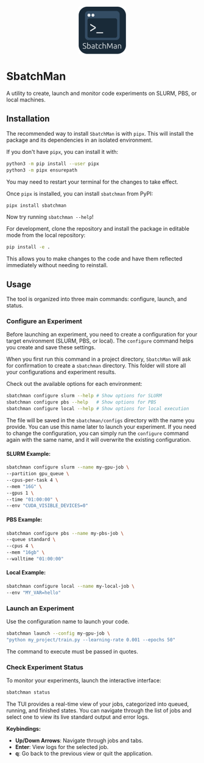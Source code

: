 <p align="center">
    <img src="https://raw.githubusercontent.com/LorenzoPichetti/SbatchMan/refs/heads/rewrite/docs/sbatchman.png" alt="SbatchMan" width="124">
<p>

# SbatchMan
A utility to create, launch and monitor code experiments on SLURM, PBS, or local machines.

## Installation

The recommended way to install `SbatchMan` is with `pipx`. This will install the package and its dependencies in an isolated environment.

If you don't have `pipx`, you can install it with:
```bash
python3 -m pip install --user pipx
python3 -m pipx ensurepath
```
You may need to restart your terminal for the changes to take effect.

Once `pipx` is installed, you can install `sbatchman` from PyPI:
```bash
pipx install sbatchman
```

Now try running `sbatchman --help`!

For development, clone the repository and install the package in editable mode from the local repository:
```bash
pip install -e .
```
This allows you to make changes to the code and have them reflected immediately without needing to reinstall.

## Usage

The tool is organized into three main commands: configure, launch, and status.

### Configure an Experiment
Before launching an experiment, you need to create a configuration for your target environment (SLURM, PBS, or local). The `configure` command helps you create and save these settings.

When you first run this command in a project directory, `SbatchMan` will ask for confirmation to create a `sbatchman` directory. This folder will store all your configurations and experiment results.

Check out the available options for each environment:
```bash
sbatchman configure slurm --help # Show options for SLURM
sbatchman configure pbs --help   # Show options for PBS
sbatchman configure local --help # Show options for local execution
```

The file will be saved in the `sbatchman/configs` directory with the name you provide. You can use this name later to launch your experiment. If you need to change the configuration, you can simply run the `configure` command again with the same name, and it will overwrite the existing configuration.

#### SLURM Example:

```bash
sbatchman configure slurm --name my-gpu-job \
--partition gpu_queue \
--cpus-per-task 4 \
--mem "16G" \
--gpus 1 \
--time "01:00:00" \
--env "CUDA_VISIBLE_DEVICES=0"
```

#### PBS Example:
```bash      
sbatchman configure pbs --name my-pbs-job \
--queue standard \
--cpus 4 \
--mem "16gb" \
--walltime "01:00:00"
```

#### Local Example:
```bash      
sbatchman configure local --name my-local-job \
--env "MY_VAR=hello"
```

### Launch an Experiment

Use the configuration name to launch your code.
```bash
sbatchman launch --config my-gpu-job \
"python my_project/train.py --learning-rate 0.001 --epochs 50"
```

The command to execute must be passed in quotes.

### Check Experiment Status

To monitor your experiments, launch the interactive interface:
```bash
sbatchman status
```

The TUI provides a real-time view of your jobs, categorized into queued, running, and finished states. You can navigate through the list of jobs and select one to view its live standard output and error logs.

**Keybindings:**
- **Up/Down Arrows**: Navigate through jobs and tabs.
- **Enter**: View logs for the selected job.
- **q**: Go back to the previous view or quit the application.